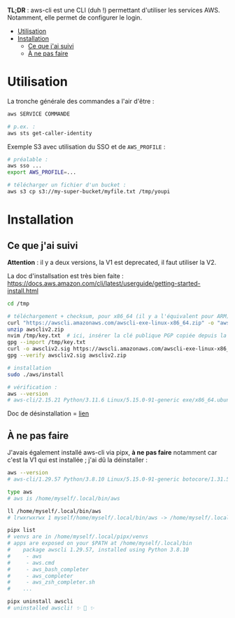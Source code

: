 **TL;DR** : aws-cli est une CLI (duh !) permettant d'utiliser les services AWS. Notamment, elle permet de configurer le login.

- [Utilisation](#utilisation)
- [Installation](#installation)
  * [Ce que j'ai suivi](#ce-que-j-ai-suivi)
  * [À ne pas faire](#--ne-pas-faire)

# Utilisation

La tronche générale des commandes a l'air d'être :

```sh
aws SERVICE COMMANDE

# p.ex. :
aws sts get-caller-identity
```

Exemple S3 avec utilisation du SSO et de `AWS_PROFILE` :


```sh
# préalable :
aws sso ...
export AWS_PROFILE=...

# télécharger un fichier d'un bucket :
aws s3 cp s3://my-super-bucket/myfile.txt /tmp/youpi
```


# Installation

## Ce que j'ai suivi

**Attention** : il y a deux versions, la V1 est deprecated, il faut utiliser la V2.

La doc d'installsation est très bien faite : https://docs.aws.amazon.com/cli/latest/userguide/getting-started-install.html

```sh
cd /tmp

# téléchargement + checksum, pour x86_64 (il y a l'équivalent pour ARM) :
curl "https://awscli.amazonaws.com/awscli-exe-linux-x86_64.zip" -o "awscliv2.zip"
unzip awscliv2.zip
nvim /tmp/key.txt  # ici, insérer la clé publique PGP copiée depuis la doc d'installation
gpg --import /tmp/key.txt
curl -o awscliv2.sig https://awscli.amazonaws.com/awscli-exe-linux-x86_64.zip.sig
gpg --verify awscliv2.sig awscliv2.zip

# installation
sudo ./aws/install

# vérification :
aws --version
# aws-cli/2.15.21 Python/3.11.6 Linux/5.15.0-91-generic exe/x86_64.ubuntu.20 prompt/off
```

Doc de désinstallation = [lien](https://docs.aws.amazon.com/cli/latest/userguide/uninstall.html)


## À ne pas faire

J'avais également installé aws-cli via pipx, **à ne pas faire** notamment car c'est la V1 qui est installée ; j'ai dû la déinstaller :

```sh
aws --version
# aws-cli/1.29.57 Python/3.8.10 Linux/5.15.0-91-generic botocore/1.31.57

type aws
# aws is /home/myself/.local/bin/aws

ll /home/myself/.local/bin/aws
# lrwxrwxrwx 1 myself/home/myself/.local/bin/aws -> /home/myself/.local/pipx/venvs/awscli/bin/aws

pipx list
# venvs are in /home/myself/.local/pipx/venvs
# apps are exposed on your $PATH at /home/myself/.local/bin
#    package awscli 1.29.57, installed using Python 3.8.10
#     - aws
#     - aws.cmd
#     - aws_bash_completer
#     - aws_completer
#     - aws_zsh_completer.sh
#    ...

pipx uninstall awscli
# uninstalled awscli! ✨ 🌟 ✨
```
